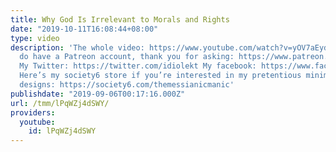 ```yaml
---
title: Why God Is Irrelevant to Morals and Rights
date: "2019-10-11T16:08:44+08:00"
type: video
description: 'The whole video: https://www.youtube.com/watch?v=yOV7aEydL40 Yes, I
  do have a Patreon account, thank you for asking: https://www.patreon.com/themessianicmanic
  My Twitter: https://twitter.com/idiolekt My facebook: https://www.facebook.com/themessianicmanic/
  Here’s my society6 store if you’re interested in my pretentious minimalist poster
  designs: https://society6.com/themessianicmanic'
publishdate: "2019-09-06T00:17:16.000Z"
url: /tmm/lPqWZj4dSWY/
providers:
  youtube:
    id: lPqWZj4dSWY
---
```

